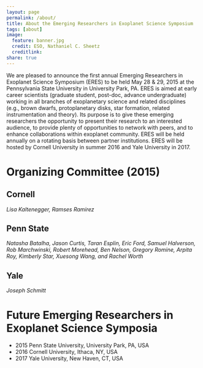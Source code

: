 ```yaml
---
layout: page
permalink: /about/
title: About the Emerging Researchers in Exoplanet Science Symposium
tags: [about]
image:
  feature: banner.jpg
  credit: ESO, Nathaniel C. Sheetz
  creditlink: 
share: true
---
```


We are pleased to announce the first annual Emerging Researchers in Exoplanet Science Symposium (ERES) to be held May 28 & 29, 2015 at the Pennsylvania State University in University Park, PA.  ERES is aimed at early career scientists (graduate student, post-doc, advance undergraduate) working in all branches of exoplanetary science and related disciplines (e.g., brown dwarfs, protoplanetary disks, star formation, related instrumentation and theory).  Its purpose is to give these emerging researchers the opportunity to present their research to an interested audience, to provide plenty of opportunities to network with peers, and to enhance collaborations within exoplanet community.  ERES will be held annually on a rotating basis between partner institutions. 
ERES will be hosted by Cornell University in summer 2016 and Yale University in 2017.

Organizing Committee (2015)
===========================

Cornell
-------
*Lisa Kaltenegger, Ramses Ramirez*

Penn State
----------
*Natasha Batalha, Jason Curtis, Taran Esplin, Eric Ford, Samuel Halverson, Rob Marchwinski, Robert Morehead, Ben Nelson, Gregory Romine, Arpita Roy, Kimberly Star, Xuesong Wang, and Rachel Worth*

Yale
----
*Joseph Schmitt*


Future Emerging Researchers in Exoplanet Science Symposia
=========================================================
* 2015 Penn State University, University Park, PA, USA
* 2016 Cornell University, Ithaca, NY, USA
* 2017 Yale University, New Haven, CT, USA
